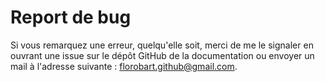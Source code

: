 # Report de bug

Si vous remarquez une erreur, quelqu'elle soit, merci de me le signaler en ouvrant une issue sur le dépôt GitHub de la documentation ou envoyer un mail à l'adresse suivante : [florobart.github@gmail.com](mailto:florobart.github@gmail.com).
